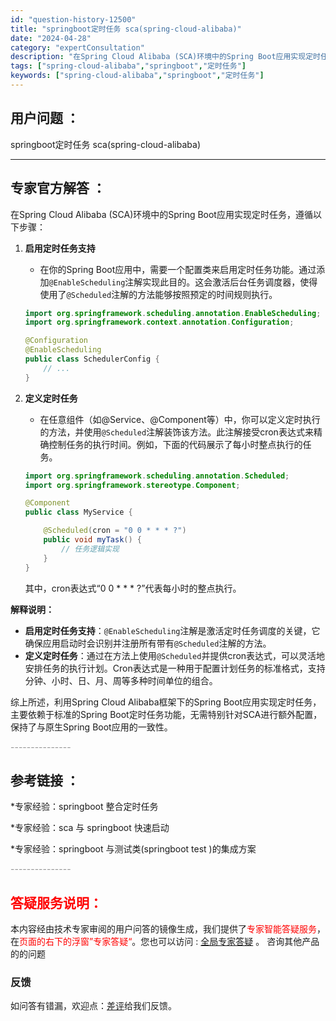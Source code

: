 ```yaml
---
id: "question-history-12500"
title: "springboot定时任务 sca(spring-cloud-alibaba)"
date: "2024-04-28"
category: "expertConsultation"
description: "在Spring Cloud Alibaba (SCA)环境中的Spring Boot应用实现定时任务，遵循以下步骤：1. **启用定时任务支持**   - 在你的Spring Boot应用中，需要一个配置类来启用定时任务功能。通过添加`@EnableScheduling`注解实现此目的。这会激活后台"
tags: ["spring-cloud-alibaba","springboot","定时任务"]
keywords: ["spring-cloud-alibaba","springboot","定时任务"]
---
```


## 用户问题 ： 
 springboot定时任务 sca(spring-cloud-alibaba) 

---------------
## 专家官方解答 ：

在Spring Cloud Alibaba (SCA)环境中的Spring Boot应用实现定时任务，遵循以下步骤：

1. **启用定时任务支持**
   - 在你的Spring Boot应用中，需要一个配置类来启用定时任务功能。通过添加`@EnableScheduling`注解实现此目的。这会激活后台任务调度器，使得使用了`@Scheduled`注解的方法能够按照预定的时间规则执行。
   ```java
   import org.springframework.scheduling.annotation.EnableScheduling;
   import org.springframework.context.annotation.Configuration;

   @Configuration
   @EnableScheduling
   public class SchedulerConfig {
       // ...
   }
   ```

2. **定义定时任务**
   - 在任意组件（如@Service、@Component等）中，你可以定义定时执行的方法，并使用`@Scheduled`注解装饰该方法。此注解接受cron表达式来精确控制任务的执行时间。例如，下面的代码展示了每小时整点执行的任务。
   ```java
   import org.springframework.scheduling.annotation.Scheduled;
   import org.springframework.stereotype.Component;

   @Component
   public class MyService {

       @Scheduled(cron = "0 0 * * * ?")
       public void myTask() {
           // 任务逻辑实现
       }
   }
   ```
   其中，cron表达式“0 0 * * * ?”代表每小时的整点执行。

**解释说明：**
- **启用定时任务支持**：`@EnableScheduling`注解是激活定时任务调度的关键，它确保应用启动时会识别并注册所有带有`@Scheduled`注解的方法。
- **定义定时任务**：通过在方法上使用`@Scheduled`并提供cron表达式，可以灵活地安排任务的执行计划。Cron表达式是一种用于配置计划任务的标准格式，支持分钟、小时、日、月、周等多种时间单位的组合。

综上所述，利用Spring Cloud Alibaba框架下的Spring Boot应用实现定时任务，主要依赖于标准的Spring Boot定时任务功能，无需特别针对SCA进行额外配置，保持了与原生Spring Boot应用的一致性。


<font color="#949494">---------------</font> 


## 参考链接 ：

*专家经验：springboot 整合定时任务 
 
 *专家经验：sca 与 springboot 快速启动 
 
 *专家经验：springboot 与测试类(springboot test )的集成方案 


 <font color="#949494">---------------</font> 
 


## <font color="#FF0000">答疑服务说明：</font> 

本内容经由技术专家审阅的用户问答的镜像生成，我们提供了<font color="#FF0000">专家智能答疑服务</font>，在<font color="#FF0000">页面的右下的浮窗”专家答疑“</font>。您也可以访问 : [全局专家答疑](https://opensource.alibaba.com/chatBot) 。 咨询其他产品的的问题

### 反馈
如问答有错漏，欢迎点：[差评](https://ai.nacos.io/user/feedbackByEnhancerGradePOJOID?enhancerGradePOJOId=12593)给我们反馈。
